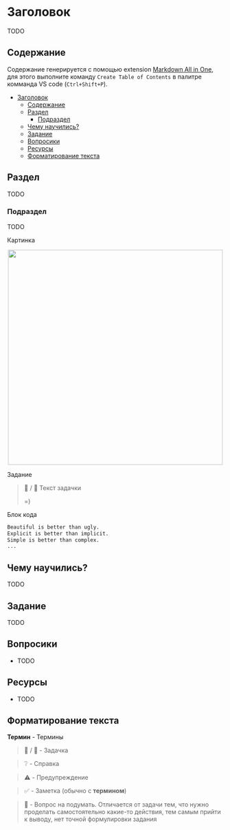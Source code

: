 # Заголовок

TODO

## Содержание

Содержание генерируется с помощью extension [Markdown All in One](https://marketplace.visualstudio.com/items?itemName=yzhang.markdown-all-in-one), для этого выполните команду `Create Table of Contents` в палитре комманда VS code (`Ctrl+Shift+P`).


- [Заголовок](#заголовок)
  - [Содержание](#содержание)
  - [Раздел](#раздел)
    - [Подраздел](#подраздел)
  - [Чему научились?](#чему-научились)
  - [Задание](#задание)
  - [Вопросики](#вопросики)
  - [Ресурсы](#ресурсы)
  - [Форматирование текста](#форматирование-текста)




## Раздел
TODO
### Подраздел
TODO

Картинка

<p align="center">
<img src=../assets/where_are_you.jpg width=500 />
</p>

Задание

> :muscle: / :mechanical_arm: Текст задачки
> 
> =)

Блок кода
```bash
Beautiful is better than ugly.
Explicit is better than implicit.
Simple is better than complex.
...
```



## Чему научились?

TODO

## Задание

TODO

## Вопросики

- TODO

## Ресурсы
- TODO



## Форматирование текста

**Термин** - Термины  
> 💪 / 🦾 - Задачка

> ❔ - Справка

> ⚠️ - Предупреждение

> ✅ - Заметка (обычно с **термином**)

> 🧠 - Вопрос на подумать. Отличается от задачи тем, что нужно проделать самостоятельно какие-то действия, тем самым прийти к выводу, нет точной формулировки задания
